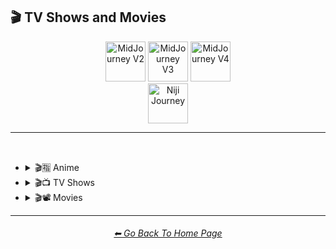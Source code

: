 <h2>🎬 TV Shows and Movies</h2>

<div align="center">

[<img src="/Images/Repo_Parts/Buttons/Version_Buttons/button_version_V2_active_third.webp?raw=true" alt="MidJourney V2" height="64" />](/Pages/MJ_V2/Style_Pages/Sphere/TV_and_Movies.md)
[<img src="/Images/Repo_Parts/Buttons/Version_Buttons/button_version_V3_inactive_third.webp?raw=true" alt="MidJourney V3" height="64" />](/Pages/MJ_V3/Style_Pages/Sphere/TV_and_Movies.md)
[<img src="/Images/Repo_Parts/Buttons/Version_Buttons/button_version_V4_inactive_third.webp?raw=true" alt="MidJourney V4" height="64" />](/Pages/MJ_V4/Style_Pages/Just_The_Style/TV_and_Movies.md)
<br>
[<img src="/Images/Repo_Parts/Buttons/Version_Buttons/button_version_niji_inactive_full.webp?raw=true" alt="Niji Journey" height="64" />](/Pages/Niji_Journey/Style_Pages/TV_and_Movies.md)


</div>

<hr>
<br>


- <details><summary>🎬🈯 Anime</summary><p><div align="center">

	| Akira | Attack on Titan | Bakuman |
	| :-: | :-: | :-: |
	| <img src="/Images/MJ_V2/MidJourney_Styles_(sphere)/TV_and_Movies/Anime/sphere_Painting_of_Akira.png?raw=true" width="256" /> | <img src="/Images/MJ_V2/MidJourney_Styles_(sphere)/TV_and_Movies/Anime/sphere_Painting_of_Attack_on_Titan.png?raw=true" width="256" /> | <img src="/Images/MJ_V2/MidJourney_Styles_(sphere)/TV_and_Movies/Anime/sphere_Painting_of_Bakuman.png?raw=true" width="256" /> |
	
	<br>

	| Code Geass | Cowboy Bebop | Death Note |
	| :-: | :-: | :-: |
	| <img src="/Images/MJ_V2/MidJourney_Styles_(sphere)/TV_and_Movies/Anime/sphere_Painting_of_Code_Geass.png?raw=true" width="256" /> | <img src="/Images/MJ_V2/MidJourney_Styles_(sphere)/TV_and_Movies/Anime/sphere_Painting_of_Cowboy_Bebop.png?raw=true" width="256" /> | <img src="/Images/MJ_V2/MidJourney_Styles_(sphere)/TV_and_Movies/Anime/sphere_Painting_of_Death_Note.png?raw=true" width="256" /> |
	
	<br>

	| Detective Conan | Dr Stone | Dragon Ball Z |
	| :-: | :-: | :-: |
	| <img src="/Images/MJ_V2/MidJourney_Styles_(sphere)/TV_and_Movies/Anime/sphere_Painting_of_Detective_Conan.png?raw=true" width="256" /> | <img src="/Images/MJ_V2/MidJourney_Styles_(sphere)/TV_and_Movies/Anime/sphere_Painting_of_Dr_Stone.png?raw=true" width="256" /> | <img src="/Images/MJ_V2/MidJourney_Styles_(sphere)/TV_and_Movies/Anime/sphere_Painting_of_Dragon_Ball_Z.png?raw=true" width="256" /> |
	
	<br>

	| Fullmetal Alchemist | Gintama | Great Teacher Onizuka |
	| :-: | :-: | :-: |
	| <img src="/Images/MJ_V2/MidJourney_Styles_(sphere)/TV_and_Movies/Anime/sphere_Painting_of_Fullmetal_Alchemist.png?raw=true" width="256" /> | <img src="/Images/MJ_V2/MidJourney_Styles_(sphere)/TV_and_Movies/Anime/sphere_Painting_of_Gintama.png?raw=true" width="256" /> | <img src="/Images/MJ_V2/MidJourney_Styles_(sphere)/TV_and_Movies/Anime/sphere_Painting_of_Great_Teacher_Onizuka.png?raw=true" width="256" /> |
	
	<br>

	| Gurren Lagann | Haikyu | Hajime no Ippo |
	| :-: | :-: | :-: |
	| <img src="/Images/MJ_V2/MidJourney_Styles_(sphere)/TV_and_Movies/Anime/sphere_Painting_of_Gurren_Lagann.png?raw=true" width="256" /> | <img src="/Images/MJ_V2/MidJourney_Styles_(sphere)/TV_and_Movies/Anime/sphere_Painting_of_Haikyu.png?raw=true" width="256" /> | <img src="/Images/MJ_V2/MidJourney_Styles_(sphere)/TV_and_Movies/Anime/sphere_Painting_of_Hajime_no_Ippo.png?raw=true" width="256" /> |
	
	<br>

	| Hunter_x_Hunter | Inuyasha | Jojos_Bizzare_Adventures |
	| :-: | :-: | :-: |
	| <img src="/Images/MJ_V2/MidJourney_Styles_(sphere)/TV_and_Movies/Anime/sphere_Painting_of_Hunter_x_Hunter.png?raw=true" width="256" /> | <img src="/Images/MJ_V2/MidJourney_Styles_(sphere)/TV_and_Movies/Anime/sphere_Painting_of_Inuyasha.png?raw=true" width="256" /> | <img src="/Images/MJ_V2/MidJourney_Styles_(sphere)/TV_and_Movies/Anime/sphere_Painting_of_Jojos_Bizzare_Adventures.png?raw=true" width="256" /> |
	
	<br>

	| Jujutsu Kaisen | Kimetsu no Yaiba (Demon Slayer) | Koe no Katachi |
	| :-: | :-: | :-: |
	| <img src="/Images/MJ_V2/MidJourney_Styles_(sphere)/TV_and_Movies/Anime/sphere_Painting_of_Jujutsu_Kaisen.png?raw=true" width="256" /> | <img src="/Images/MJ_V2/MidJourney_Styles_(sphere)/TV_and_Movies/Anime/sphere_Painting_of_Kimetsu_no_Yaiba_demon_slayer.png?raw=true" width="256" /> | <img src="/Images/MJ_V2/MidJourney_Styles_(sphere)/TV_and_Movies/Anime/sphere_Painting_of_Koe_no_Katachi.png?raw=true" width="256" /> |
	
	<br>

	| Mob_Psycho_100 | My_Hero_Academia | Naruto |
	| :-: | :-: | :-: |
	| <img src="/Images/MJ_V2/MidJourney_Styles_(sphere)/TV_and_Movies/Anime/sphere_Painting_of_Mob_Psycho_100.png?raw=true" width="256" /> | <img src="/Images/MJ_V2/MidJourney_Styles_(sphere)/TV_and_Movies/Anime/sphere_Painting_of_My_Hero_Academia.png?raw=true" width="256" /> | <img src="/Images/MJ_V2/MidJourney_Styles_(sphere)/TV_and_Movies/Anime/sphere_Painting_of_Naruto.png?raw=true" width="256" /> |
	
	<br>

	| Pokemon | Pokémon |
	| :-: | :-: |
	| <img src="/Images/MJ_V2/MidJourney_Styles_(sphere)/TV_and_Movies/Anime/sphere_Painting_of_Pokemon.png?raw=true" width="256" /> | <img src="/Images/MJ_V2/MidJourney_Styles_(sphere)/sphere_Pokemon (2).png?raw=true" width="256" /> |

	<br>

	| One Piece | Ruroni Kenshin |
	| :-: | :-: |
	| <img src="/Images/MJ_V2/MidJourney_Styles_(sphere)/TV_and_Movies/Anime/sphere_Painting_of_One_Piece.png?raw=true" width="256" /> | <img src="/Images/MJ_V2/MidJourney_Styles_(sphere)/TV_and_Movies/Anime/sphere_Painting_of_Ruroni_Kenshin.png?raw=true" width="256" /> |
	
	<br>

	| Spirited Away | Steins Gate | Sword Art Online |
	| :-: | :-: | :-: |
	| <img src="/Images/MJ_V2/MidJourney_Styles_(sphere)/TV_and_Movies/Anime/sphere_Painting_of_Spirited_Away.png?raw=true" width="256" /> | <img src="/Images/MJ_V2/MidJourney_Styles_(sphere)/TV_and_Movies/Anime/sphere_Painting_of_Steins_Gate.png?raw=true" width="256" /> | <img src="/Images/MJ_V2/MidJourney_Styles_(sphere)/TV_and_Movies/Anime/sphere_Painting_of_Sword_Art_Online.png?raw=true" width="256" /> |
	
	<br>

	| Vinland Saga |
	| :-: |
	| <img src="/Images/MJ_V2/MidJourney_Styles_(sphere)/TV_and_Movies/Anime/sphere_Painting_of_Vinland_Saga.png?raw=true" width="256" /> |

	</div></p></details>



- <details><summary>🎬📺 TV Shows</summary><p><div align="center">

	| TV Show |
	| :-: |
	| <img src="/Images/MJ_V2/MidJourney_Styles_(sphere)/Wave_13/sphere_TV_Show.png?raw=true" width="256" /> |
	
	<br>

	| Teletubbies |
	| :-: |
	| <img src="/Images/MJ_V2/MidJourney_Styles_(sphere)/Wave_9/sphere_Teletubbies.png?raw=true" width="256" /> |

	<br>

	| Rick and Morty | Simpsons | Family Guy |
	| :-: | :-: | :-: |
	| <img src="/Images/MJ_V2/MidJourney_Styles_(sphere)/Wave_11/sphere_Rick_and_Morty.png?raw=true" width="256" /> | <img src="/Images/MJ_V2/MidJourney_Styles_(sphere)/Wave_9/sphere_Simpsons.png?raw=true" width="256" /> | <img src="/Images/MJ_V2/MidJourney_Styles_(sphere)/Wave_9/sphere_Family_Guy.png?raw=true" width="256" /> |

	<br>
	
	| Adventure Time |
	| :-: |
	| <img src="/Images/MJ_V2/MidJourney_Styles_(sphere)/Wave_10/sphere_Adventure_Time.png?raw=true" width="256" /> |

	<br>
	
	| Star Trek |
	| :-: |
	| <img src="/Images/MJ_V2/MidJourney_Styles_(sphere)/Wave_14/sphere_Star_Trek.png?raw=true" width="256" /> |

	</div></p></details>



- <details><summary>🎬📽 Movies</summary><p><div align="center">

	| Movie |
	| :-: |
	| <img src="/Images/MJ_V2/MidJourney_Styles_(sphere)/Wave_13/sphere_Movie.png?raw=true" width="256" /> |

	<br>

	| Fantasia |
	| :-: |
	| <img src="/Images/MJ_V2/MidJourney_Styles_(sphere)/Wave_13/sphere_Fantasia.png?raw=true" width="256" /> |

	<br>

	| Tron | In The Style of Tron |
	| :-: | :-: |
	| <img src="/Images/MJ_V2/MidJourney_Styles_(sphere)/Wave_9/sphere_Tron.png?raw=true" width="256" /> | <img src="/Images/MJ_V2/MidJourney_Styles_(sphere)/Wave_9/sphere_In_The_Style_of_Tron.png?raw=true" width="256" /> |

	<br>
	
	| Saw |
	| :-: |
	| <img src="/Images/MJ_V2/MidJourney_Styles_(sphere)/Wave_10/sphere_Saw.png?raw=true" width="256" /> |

	<br>
	
	| Godzilla |
	| :-: |
	| <img src="/Images/MJ_V2/MidJourney_Styles_(sphere)/Wave_14/sphere_Godzilla.png?raw=true" width="256" /> |

	</div></p></details>

	
<hr><!--------------->
<div align="center">
<h6><a href="https://github.com/willwulfken/MidJourney-Styles-and-Keywords-Reference/blob/main/README.md">⬅ Go Back To Home Page</a></h6>
</div>